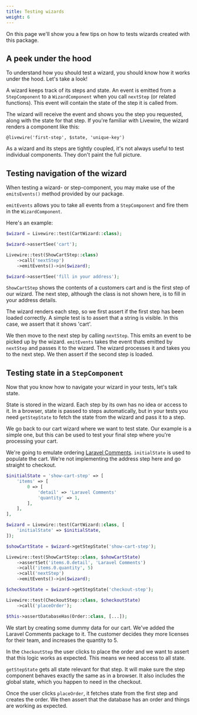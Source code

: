 ```yaml
---
title: Testing wizards
weight: 6
---
```


On this page we'll show you a few tips on how to tests wizards created with this package.

## A peek under the hood

To understand how you should test a wizard, you should know how it works under the hood. Let's take a look!

A wizard keeps track of its steps and state. An event is emitted from a `StepComponent` to a `WizardComponent` when you call `nextStep` (or related functions). This event will contain the state of the step it is called from.

The wizard will receive the event and shows you the step you requested, along
with the state for that step. If you're familiar with Livewire, the wizard
renders a component like this:

```blade
@livewire('first-step', $state, 'unique-key')
```

As a wizard and its steps are tightly coupled, it's not always useful to test
individual components. They don't paint the full picture.

## Testing navigation of the wizard

When testing a wizard- or step-component, you may make use of the `emitsEvents()`
 method provided by our package.
 
`emitEvents` allows you to take all events from a `StepComponent` and fire them in the `WizardComponent`. 

Here's an example:

```php
$wizard = Livewire::test(CartWizard::class);

$wizard->assertSee('cart');

Livewire::test(ShowCartStep::class)
    ->call('nextStep')
    ->emitEvents()->in($wizard);

$wizard->assertSee('fill in your address');
```

`ShowCartStep` shows the contents of a customers cart and is the first step of
our wizard. The next step, although the class is not shown here, is to fill in
your address details.

The wizard renders each step, so we first assert if the first step has been
loaded correctly. A simple test is to assert that a string is visible. In this
case, we assert that it shows 'cart'.

We then move to the next step by calling `nextStep`. This emits an event to be
picked up by the wizard. `emitEvents` takes the event thats emitted by `nextStep` and passes it to the
wizard. The wizard processes it and takes you to the next step. We then assert if the second step is loaded.

## Testing state in a `StepComponent`

Now that you know how to navigate your wizard in your tests, let's talk state. 

State is stored in the wizard. Each step by its own has no idea or access to
it. In a browser, state is passed to steps automatically, but in your tests you
need `getStepState` to fetch the state from the wizard and pass it to a step.

We go back to our cart wizard where we want to test state. Our example is a 
simple one, but this can be used to test your final step where you're 
processing your cart.

We're going to emulate ordering [Laravel Comments](https://laravel-comments.com). `initialState` is 
used to populate the cart. We're not implementing the address step here and
go straight to checkout.

```php
$initialState = 'show-cart-step' => [
    'items' => [
        0 => [
            'detail' => 'Laravel Comments'
            'quantity' => 1,
        ],
    ],
],

$wizard = Livewire::test(CartWizard::class, [
    'initialState' => $initialState,  
]);

$showCartState = $wizard->getStepState('show-cart-step');

Livewire::test(ShowCartStep::class, $showCartState)
    ->assertSet('items.0.detail', 'Laravel Comments')
    ->call('items.0.quantity', 5)
    ->call('nextStep')
    ->emitEvents()->in($wizard);

$checkoutState = $wizard->getStepState('checkout-step');

Livewire::test(CheckoutStep::class, $checkoutState)
    ->call('placeOrder');

$this->assertDatabaseHas(Order::class, [...]);
```

We start by creating some dummy data for our cart. We've added the Laravel
Comments package to it. The customer decides they more licenses for their team,
and increases the quantity to 5.

In the `CheckoutStep` the user clicks to place the order and we want to assert
that this logic works as expected. This means we need access to all state.

`getStepState` gets all state relevant for that step. It will make sure the
step component behaves exactly the same as in a browser. It also includes the
global state, which you happen to need in the checkout.

Once the user clicks `placeOrder`, it fetches state from the first step and
creates the order. We then assert that the database has an order and things
are working as expected.
